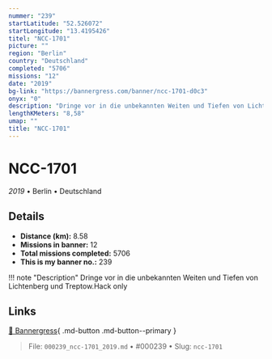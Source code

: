 ```yaml
---
nummer: "239"
startLatitude: "52.526072"
startLongitude: "13.4195426"
titel: "NCC-1701"
picture: ""
region: "Berlin"
country: "Deutschland"
completed: "5706"
missions: "12"
date: "2019"
bg-link: "https://bannergress.com/banner/ncc-1701-d0c3"
onyx: "0"
description: "Dringe vor in die unbekannten Weiten und Tiefen von Lichtenberg und Treptow.Hack only"
lengthKMeters: "8,58"
umap: ""
title: "NCC-1701"
---
```

# NCC-1701

*2019* • Berlin • Deutschland



## Details
- **Distance (km):** 8.58
- **Missions in banner:** 12
- **Total missions completed:** 5706
- **This is my banner no.:** 239


!!! note "Description"
    Dringe vor in die unbekannten Weiten und Tiefen von Lichtenberg und Treptow.Hack only



## Links
[🔗 Bannergress](https://bannergress.com/banner/ncc-1701-d0c3){ .md-button .md-button--primary }



> File: `000239_ncc-1701_2019.md` • #000239 • Slug: `ncc-1701`
